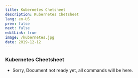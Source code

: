 ```yaml
---
title: Kubernetes Chetsheet
description: Kubernetes Chetsheet
lang: en-US
prev: false
next: false
editLink: true
image: /kubernetes.jpg
date: 2019-12-12
---
```


### Kubernetes Cheetsheet

- Sorry, Document not ready yet, all commands will be here.
